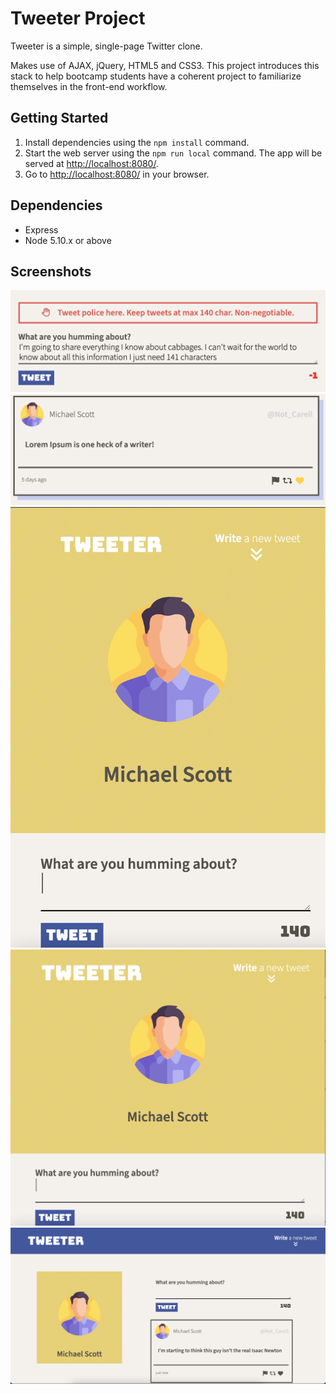 # Tweeter Project

Tweeter is a simple, single-page Twitter clone.

Makes use of AJAX, jQuery, HTML5 and CSS3. This project introduces this stack to help bootcamp students have a coherent project to familiarize themselves in the front-end workflow.

## Getting Started

1. Install dependencies using the `npm install` command.
2. Start the web server using the `npm run local` command. The app will be served at <http://localhost:8080/>.
3. Go to <http://localhost:8080/> in your browser.

## Dependencies

- Express
- Node 5.10.x or above

## Screenshots
!["Screenshot of too long tweet error message"](https://github.com/struggleBug09/tweeter/blob/master/docs/error-message.png)
!["Screenshot of box shadow and icon hover"](https://github.com/struggleBug09/tweeter/blob/master/docs/hover-effects.png)
!["Screenshot of mobile view of nav"](https://github.com/struggleBug09/tweeter/blob/master/docs/mobile-nav.png)
!["Screenshot of tablet view of nav"](https://github.com/struggleBug09/tweeter/blob/master/docs/tablet-nav.png)
!["Screenshot of desktop view of nav"](https://github.com/struggleBug09/tweeter/blob/master/docs/pc-nav.png)